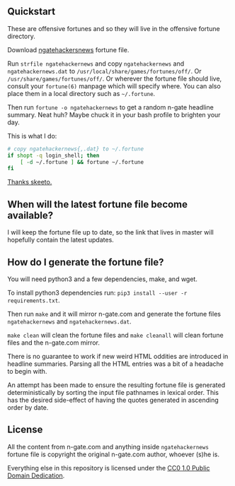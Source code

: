 ## Quickstart

These are offensive fortunes and so they will live in the offensive fortune directory.

Download [ngatehackersnews](https://raw.githubusercontent.com/nnathan/ngatefortune/master/ngatehackernews) fortune file.

Run `strfile ngatehackernews` and copy `ngatehackernews` and `ngatehackernews.dat` to `/usr/local/share/games/fortunes/off/`.  Or `/usr/share/games/fortunes/off/`. Or wherever the fortune file should live, consult your `fortune(6)` manpage which will specify where. You can also place them in a local directory such as `~/.fortune`.

Then run `fortune -o ngatehackernews` to get a random n-gate headline summary. Neat huh? Maybe chuck it in your bash profile to brighten your day.

This is what I do:

```bash
# copy ngatehackernews{,.dat} to ~/.fortune
if shopt -q login_shell; then
    [ -d ~/.fortune ] && fortune ~/.fortune
fi
```

[Thanks skeeto.](https://nullprogram.com/blog/2016/12/01/)

## When will the latest fortune file become available?

I will keep the fortune file up to date, so the link that lives in master will hopefully contain the latest updates.

## How do I generate the fortune file?

You will need python3 and a few dependencies, make, and wget.

To install python3 dependencies run: `pip3 install --user -r requirements.txt`.

Then run `make` and it will mirror n-gate.com and generate the fortune files `ngatehackernews` and `ngatehackernews.dat`.

`make clean` will clean the fortune files and `make cleanall` will clean fortune files and the n-gate.com mirror.

There is no guarantee to work if new weird HTML oddities are introduced in headline summaries. Parsing all the HTML entries was a bit of a headache to begin with.

An attempt has been made to ensure the resulting fortune file is generated deterministically by sorting the input file pathnames in lexical order. This has the desired side-effect of having the quotes generated in ascending order by date.

## License

All the content from n-gate.com and anything inside `ngatehackernews` fortune file is copyright the original n-gate.com author, whoever (s)he is.

Everything else in this repository is licensed under the [CC0 1.0 Public Domain Dedication](https://creativecommons.org/publicdomain/zero/1.0/).
